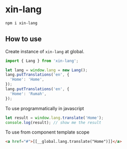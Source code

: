 # xin-lang

```sh
npm i xin-lang
```

## How to use

Create instance of `xin-lang` at global.

```js
import { Lang } from 'xin-lang';

let lang = window.lang = new Lang();
lang.putTranslations('en', {
  'Home': 'Home',
});
lang.putTranslations('en', {
  'Home': 'Rumah',
});
```

To use programmatically in javascript

```js
let result = window.lang.translate('Home');
console.log(result); // show me the result
```

To use from component template scope

```html
<a href="#">[[__global.lang.translate("Home")]]</a>
```
